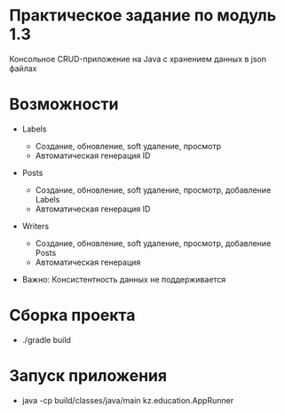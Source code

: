 # Практическое задание по модуль 1.3
Консольное CRUD-приложение на Java с хранением данных в json файлах

# Возможности

- Labels
  - Создание, обновление, soft удаление, просмотр
  - Автоматическая генерация ID
- Posts
  - Создание, обновление, soft удаление, просмотр, добавление Labels
  - Автоматическая генерация ID
- Writers
  - Создание, обновление, soft удаление, просмотр, добавление Posts
  - Автоматическая генерация

- Важно: Консистентность данных не поддерживается

# Сборка проекта
- ./gradle build

# Запуск приложения
- java -cp build/classes/java/main kz.education.AppRunner
